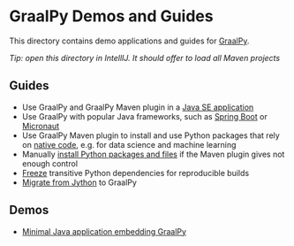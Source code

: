 # GraalPy Demos and Guides

This directory contains demo applications and guides for [GraalPy](https://www.graalvm.org/python/).

*Tip: open this directory in IntellIJ. It should offer to load all Maven projects*

## Guides

- Use GraalPy and GraalPy Maven plugin in a [Java SE application](graalpy-javase-guide/README.md)
- Use GraalPy with popular Java frameworks, such as [Spring Boot](graalpy-spring-boot-guide/README.md) or [Micronaut](graalpy-micronaut-guide/README.md)
- Use GraalPy Maven plugin to install and use Python packages that rely on [native code](graalpy-native-extensions-guide/README.md), e.g. for data science and machine learning
- Manually [install Python packages and files](graalpy-custom-venv-guide/README.md) if the Maven plugin gives not enough control
- [Freeze](graalpy-freeze-dependencies-guide/README.md) transitive Python dependencies for reproducible builds
- [Migrate from Jython](graalpy-jython-guide/README.md) to GraalPy

## Demos

- [Minimal Java application embedding GraalPy](graalpy-starter/README.md)